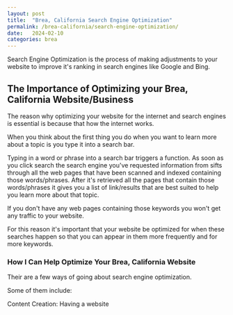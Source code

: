 ```yaml
---
layout: post
title:  "Brea, California Search Engine Optimization"
permalink: /brea-california/search-engine-optimization/
date:   2024-02-10
categories: brea
---
```


Search Engine Optimization is the process of making adjustments to your website to improve it's ranking in  search engines like Google and Bing. 

## The Importance of Optimizing your Brea, California Website/Business

The reason why optimizing your website for the internet and search engines is essential is because that how the internet works. 

When you think about the first thing you do when you want to learn more about a topic is you type it into a search bar.

Typing in a word or phrase into a search bar triggers a function. As soon as you click search the search engine you've requested information from sifts through all the web pages that have been scanned and indexed containing those words/phrases.  After it's retrieved all the pages that contain those words/phrases it gives you a list of link/results that are best suited to help you learn more about that topic.

If you don't have any web pages containing those keywords you won't get any traffic to your website. 

For this reason it's important that your website be optimized for when these searches happen so that you can appear in them more frequently and for more keywords.

### How I Can Help Optimize Your Brea, California Website

Their are a few ways of going about search engine optimization.  

Some of them include:

Content Creation: Having a website 